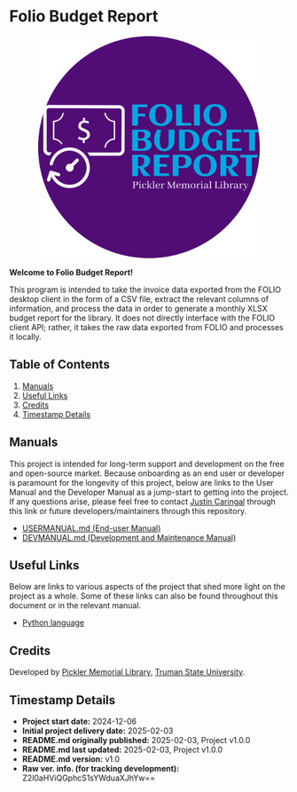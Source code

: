# Folio Budget Report

<div align="center">
    <img src="images_not_bundled/fbr-logo-color-modified.png"
    width="400px"
    alt="Budget Report Logo by github@jaq-lagnirac">
</div>

**Welcome to Folio Budget Report!**

This program is intended to take the invoice data exported from the FOLIO
desktop client in the form of a CSV file, extract the relevant columns of
information, and process the data in order to generate a monthly XLSX budget
report for the library. It does not directly interface with the FOLIO client
API; rather, it takes the raw data exported from FOLIO and processes it
locally.

## Table of Contents

1. [Manuals](#manuals)
1. [Useful Links](#useful-links)
1. [Credits](#credits)
1. [Timestamp Details](#timestamp-details)

## Manuals

This project is intended for long-term support and development on the free
and open-source market. Because onboarding as an end user or developer is
paramount for the longevity of this project, below are links to the User
Manual and the Developer Manual as a jump-start to getting into the project.
If any questions arise, please feel free to contact
[Justin Caringal](https://jaq-lagnirac.github.io/#/contact) through this link
or future developers/maintainers through this repository.

- [USERMANUAL.md (End-user Manual)](USERMANUAL.md)
- [DEVMANUAL.md (Development and Maintenance Manual)](DEVMANUAL.md)

## Useful Links

Below are links to various aspects of the project that shed more light on the
project as a whole. Some of these links can also be found throughout this 
document or in the relevant manual.

- [Python language](https://www.python.org/)

## Credits

Developed by [Pickler Memorial Library](https://library.truman.edu/),
[Truman State University](https://www.truman.edu/).

## Timestamp Details

- **Project start date:** 2024-12-06
- **Initial project delivery date:** 2025-02-03
- **README.md originally published:** 2025-02-03, Project v1.0.0
- **README.md last updated:** 2025-02-03, Project v1.0.0
- **README.md version:** v1.0
- **Raw ver. info. (for tracking development):** Z2l0aHViQGphcS1sYWduaXJhYw==